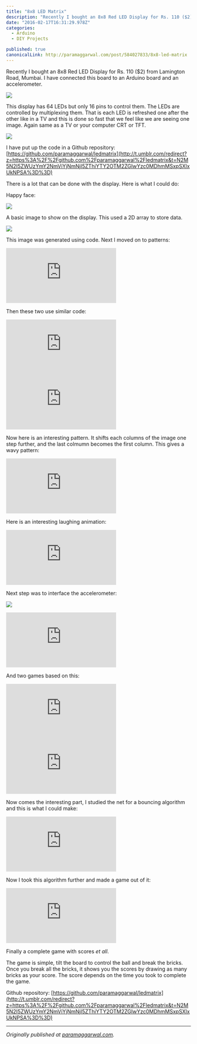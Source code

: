 ```yaml
---
title: "8x8 LED Matrix"
description: "Recently I bought an 8x8 Red LED Display for Rs. 110 ($2) from Lamington Road, Mumbai. I have connected this board to an Arduino board and an accelerometer. This display has 64 LEDs but only 16 pins…"
date: "2016-02-17T16:31:29.978Z"
categories: 
  - Arduino
  - DIY Projects

published: true
canonicalLink: http://paramaggarwal.com/post/584027833/8x8-led-matrix
---
```


Recently I bought an 8x8 Red LED Display for Rs. 110 ($2) from Lamington Road, Mumbai. I have connected this board to an Arduino board and an accelerometer.

![](./asset-1.jpg)

This display has 64 LEDs but only 16 pins to control them. The LEDs are controlled by multiplexing them. That is each LED is refreshed one after the other like in a TV and this is done so fast that we feel like we are seeing one image. Again same as a TV or your computer CRT or TFT.

![](./asset-2.jpg)

I have put up the code in a Github repository: [https://github.com/paramaggarwal/ledmatrix](http://t.umblr.com/redirect?z=https%3A%2F%2Fgithub.com%2Fparamaggarwal%2Fledmatrix&t=N2M5N2I5ZWUzYmY2NmViYjNmNjI5ZThiYTY2OTM2ZGIwYzc0MDhmMSxpSXlxUkNPSA%3D%3D)

There is a lot that can be done with the display. Here is what I could do:

Happy face:

![](./asset-3.jpg)

A basic image to show on the display. This used a 2D array to store data.

![](./asset-4.jpg)

This image was generated using code. Next I moved on to patterns:

<Embed src="https://player.vimeo.com/video/5378019" aspectRatio={0.75} />

Then these two use similar code:

<Embed src="https://player.vimeo.com/video/5378084" aspectRatio={0.75} />

<Embed src="https://player.vimeo.com/video/5378112" aspectRatio={0.75} />

Now here is an interesting pattern. It shifts each columns of the image one step further, and the last colmumn becomes the first column. This gives a wavy pattern:

<Embed src="https://player.vimeo.com/video/5389019" aspectRatio={0.75} />

Here is an interesting laughing animation:

<Embed src="https://player.vimeo.com/video/5389031" aspectRatio={0.75} />

Next step was to interface the accelerometer:

![](./asset-5.jpg)

<Embed src="https://player.vimeo.com/video/5391971" aspectRatio={0.75} />

And two games based on this:

<Embed src="https://player.vimeo.com/video/5396406" aspectRatio={0.75} />

<Embed src="https://player.vimeo.com/video/5396460" aspectRatio={0.75} />

Now comes the interesting part, I studied the net for a bouncing algorithm and this is what I could make:

<Embed src="https://player.vimeo.com/video/5404756" aspectRatio={0.75} />

Now I took this algorithm further and made a game out of it:

<Embed src="https://player.vimeo.com/video/5419056" aspectRatio={0.75} />

Finally a complete game with scores _et all_.

The game is simple, tilt the board to control the ball and break the bricks. Once you break all the bricks, it shows you the scores by drawing as many bricks as your score. The score depends on the time you took to complete the game.

Github repository: [https://github.com/paramaggarwal/ledmatrix](http://t.umblr.com/redirect?z=https%3A%2F%2Fgithub.com%2Fparamaggarwal%2Fledmatrix&t=N2M5N2I5ZWUzYmY2NmViYjNmNjI5ZThiYTY2OTM2ZGIwYzc0MDhmMSxpSXlxUkNPSA%3D%3D)

---

_Originally published at_ [_paramaggarwal.com_](http://paramaggarwal.com/post/584027833/8x8-led-matrix)_._

